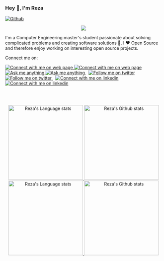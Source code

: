 ### Hey 👋, I'm Reza

[![Github](https://img.shields.io/github/followers/rezaAdinepour?label=follow&logo=github&link=https%3A%2F%2Fgithub.com%2FrezaAdinepour%2F
)](https://github.com/rezaadinepour)

<p align="center">
<img src="https://komarev.com/ghpvc/?username=Amiirhosseini&color=blueviolet&style=flat">
</p>

I'm a Computer Engineering master's student passionate about solving complicated problems and creating software solutions :robot:. I :heart: Open Source and therefore enjoy working on interesting open source projects.

Connect me on:
<!-- Social button 1 -->
<!-- Light Mode -->
<a href="https://rezaadinepour.github.io#gh-light-mode-only">
<img src="https://img.shields.io/badge/Web Page-3572A5?style=for-the-badge&logo=github&logoColor=white#gh-light-mode-only" alt="Connect with me on web page" >
</a>
<!-- Dark Mode -->
<a href="https://rezaadinepour.github.io#gh-dark-mode-only">
<img src="https://img.shields.io/badge/Web Page-ffffff?style=for-the-badge&logo=github&logoColor=000000#gh-dark-mode-only" alt="Connect with me on web page" >
</a>

<!-- Social button 2 -->
<!-- Light Mode -->
<a href="https://t.me/era144#gh-light-mode-only">
<img src="https://img.shields.io/badge/message-%40era144-1DA1F2?style=for-the-badge&logo=telegram&labelColor=000&color=3572A5#gh-light-mode-only" alt="Ask me anything">
</a>
<!-- Dark Mode -->
<a href="https://t.me/era144#gh-dark-mode-only">
<img src="https://img.shields.io/badge/message-%40era144-1DA1F2?style=for-the-badge&logo=telegram&labelColor=000&color=FFF#gh-dark-mode-only" alt="Ask me anything">
</a>
&nbsp;
<!-- Social button 3 -->
<!-- Light Mode -->
<a href="https://twitter.com/intent/follow?screen_name=adinep0ur#gh-light-mode-only">
<img src="https://img.shields.io/badge/follow-%40adinep0ur-1DA1F2?style=for-the-badge&logo=twitter&labelColor=000&color=3572A5#gh-light-mode-only" alt="Follow me on twitter" >
</a>
<!-- Dark Mode -->
<a href="https://twitter.com/intent/follow?screen_name=adinep0ur#gh-dark-mode-only">
<img src="https://img.shields.io/badge/follow-%40adinep0ur-1DA1F2?style=for-the-badge&logo=twitter&labelColor=000&color=FFF#gh-dark-mode-only" alt="Follow me on twitter" >
</a>
&nbsp;       
<!-- Social button 4 -->
<!-- Light Mode -->
<a href="https://www.linkedin.com/in/adinepour#gh-light-mode-only">
<img src="https://img.shields.io/badge/LinkedIn-3572A5?style=for-the-badge&logo=linkedin&logoColor=white#gh-light-mode-only" alt="Connect with me on linkedin" >
</a>
<!-- Dark Mode -->
<a href="https://www.linkedin.com/in/adinepour#gh-dark-mode-only">
<img src="https://img.shields.io/badge/LinkedIn-ffffff?style=for-the-badge&logo=linkedin&logoColor=0690FA#gh-dark-mode-only" alt="Connect with me on linkedin" >
</a>

<br/><br/>

<!-- Light Mode -->
<div align="center"> 
<a href="https://github.com/anuraghazra/github-readme-stats#gh-light-mode-only">
<img height=240 src="https://github-readme-stats-git-masterrstaa-rickstaa.vercel.app/api/top-langs/?username=rezaadinepour&layout=compact&langs_count=12&hide_border=true&role=owner,collaborator&theme=default#gh-light-mode-only" alt="Reza's Language stats" />
</a>
<a href="https://github.com/anuraghazra/github-readme-stats#gh-light-mode-only">
<img height=240 src="https://github-readme-stats-git-masterrstaa-rickstaa.vercel.app/api?username=rezaadinepour&show_icons=true&line_height=28&hide_border=true&card_width=347&include_all_commits=true&role=owner,collaborator&show=reviews,discussions_answered&rank_icon=percentile&exclude_repo=github-readme-stats&theme=default#gh-light-mode-only" alt="Reza's Github stats" />
</a>
</div>

<!-- Dark Mode -->
<div align="center"> 
<a href="https://github.com/anuraghazra/github-readme-stats#gh-dark-mode-only">
<img height=240 src="https://github-readme-stats-git-masterrstaa-rickstaa.vercel.app/api/top-langs/?username=rezaadinepour&layout=compact&langs_count=12&hide_border=true&role=owner,collaborator&theme=dark&bg_color=000000#gh-dark-mode-only" alt="Reza's Language stats" />
</a>
<a href="https://github.com/anuraghazra/github-readme-stats#gh-dark-mode-only">
<img height=240 src="https://github-readme-stats-git-masterrstaa-rickstaa.vercel.app/api?username=rezaadinepour&show_icons=true&line_height=28&hide_border=true&card_width=347&include_all_commits=true&role=owner,collaborator&show=reviews,discussions_answered&rank_icon=percentile&exclude_repo=github-readme-stats&theme=dark&bg_color=000000#gh-dark-mode-only" alt="Reza's Github stats" />
</a>
</div>


